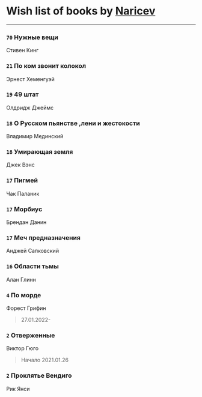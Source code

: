 # Wish list of books by [Naricev](https://plus.google.com/u/0/107090515204537133928/)
---

### `70` Нужные вещи
Стивен Кинг

### `21` По ком звонит колокол
Эрнест Хеменгуэй

### `19` 49 штат
Олдридж Джеймс

### `18` О Русском пьянстве ,лени и жестокости
Владимир Мединский

### `18` Умирающая земля
Джек Вэнс

### `17` Пигмей
Чак Паланик

### `17` Морбиус
Брендан Данин

### `17` Меч предназначения
Анджей Сапковский

### `16` Области тьмы
Алан Глинн

### `4` По морде
Форест Грифин
> 27.01.2022-

### `2` Отверженные
Виктор Гюго
> Начало 2021.01.26

### `2` Проклятье Вендиго
Рик Янси

